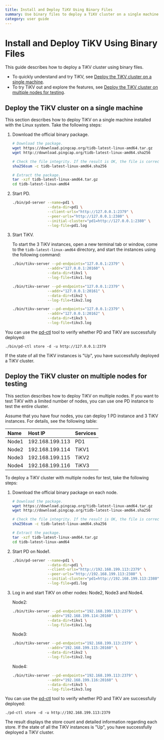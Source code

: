 ```yaml
---
title: Install and Deploy TiKV Using Binary Files
summary: Use binary files to deploy a TiKV cluster on a single machine or on multiple nodes for testing.
category: user guide
---
```


# Install and Deploy TiKV Using Binary Files

This guide describes how to deploy a TiKV cluster using binary files.

- To quickly understand and try TiKV, see [Deploy the TiKV cluster on a single machine](#deploy-the-tikv-cluster-on-a-single-machine).
- To try TiKV out and explore the features, see [Deploy the TiKV cluster on multiple nodes for testing](#deploy-the-tikv-cluster-on-multiple-nodes-for-testing).

## Deploy the TiKV cluster on a single machine

This section describes how to deploy TiKV on a single machine installed with the Linux system. Take the following steps:

1. Download the official binary package.

    ```bash
    # Download the package.
    wget https://download.pingcap.org/tidb-latest-linux-amd64.tar.gz
    wget http://download.pingcap.org/tidb-latest-linux-amd64.sha256

    # Check the file integrity. If the result is OK, the file is correct.
    sha256sum -c tidb-latest-linux-amd64.sha256

    # Extract the package.
    tar -xzf tidb-latest-linux-amd64.tar.gz
    cd tidb-latest-linux-amd64
    ```

2. Start PD.

    ```bash
    ./bin/pd-server --name=pd1 \
                    --data-dir=pd1 \
                    --client-urls="http://127.0.0.1:2379" \
                    --peer-urls="http://127.0.0.1:2380" \
                    --initial-cluster="pd1=http://127.0.0.1:2380" \
                    --log-file=pd1.log
    ```

3. Start TiKV.

    To start the 3 TiKV instances, open a new terminal tab or window, come to the `tidb-latest-linux-amd64` directory, and start the instances using the following command:

    ```bash
    ./bin/tikv-server --pd-endpoints="127.0.0.1:2379" \
                    --addr="127.0.0.1:20160" \
                    --data-dir=tikv1 \
                    --log-file=tikv1.log

    ./bin/tikv-server --pd-endpoints="127.0.0.1:2379" \
                    --addr="127.0.0.1:20161" \
                    --data-dir=tikv2 \
                    --log-file=tikv2.log

    ./bin/tikv-server --pd-endpoints="127.0.0.1:2379" \
                    --addr="127.0.0.1:20162" \
                    --data-dir=tikv3 \
                    --log-file=tikv3.log
    ```

You can use the [pd-ctl](https://github.com/pingcap/pd/tree/master/tools/pd-ctl) tool to verify whether PD and TiKV are successfully deployed:

```
./bin/pd-ctl store -d -u http://127.0.0.1:2379
```

If the state of all the TiKV instances is "Up", you have successfully deployed a TiKV cluster.

## Deploy the TiKV cluster on multiple nodes for testing

This section describes how to deploy TiKV on multiple nodes. If you want to test TiKV with a limited number of nodes, you can use one PD instance to test the entire cluster.

Assume that you have four nodes, you can deploy 1 PD instance and 3 TiKV instances. For details, see the following table:

| Name | Host IP | Services |
| :-- | :-- | :------------------- |
| Node1 | 192.168.199.113 | PD1 |
| Node2 | 192.168.199.114 | TiKV1 |
| Node3 | 192.168.199.115 | TiKV2 |
| Node4 | 192.168.199.116 | TiKV3 |

To deploy a TiKV cluster with multiple nodes for test, take the following steps:

1. Download the official binary package on each node.

    ```bash
    # Download the package.
    wget https://download.pingcap.org/tidb-latest-linux-amd64.tar.gz
    wget http://download.pingcap.org/tidb-latest-linux-amd64.sha256

    # Check the file integrity. If the result is OK, the file is correct.
    sha256sum -c tidb-latest-linux-amd64.sha256

    # Extract the package.
    tar -xzf tidb-latest-linux-amd64.tar.gz
    cd tidb-latest-linux-amd64
    ```

2. Start PD on Node1.

    ```bash
    ./bin/pd-server --name=pd1 \
                    --data-dir=pd1 \
                    --client-urls="http://192.168.199.113:2379" \
                    --peer-urls="http://192.168.199.113:2380" \
                    --initial-cluster="pd1=http://192.168.199.113:2380" \
                    --log-file=pd1.log
    ```

3. Log in and start TiKV on other nodes: Node2, Node3 and Node4.

    Node2:

    ```bash
    ./bin/tikv-server --pd-endpoints="192.168.199.113:2379" \
                    --addr="192.168.199.114:20160" \
                    --data-dir=tikv1 \
                    --log-file=tikv1.log
    ```

    Node3:

    ```bash
    ./bin/tikv-server --pd-endpoints="192.168.199.113:2379" \
                    --addr="192.168.199.115:20160" \
                    --data-dir=tikv2 \
                    --log-file=tikv2.log
    ```

    Node4:

    ```bash
    ./bin/tikv-server --pd-endpoints="192.168.199.113:2379" \
                    --addr="192.168.199.116:20160" \
                    --data-dir=tikv3 \
                    --log-file=tikv3.log
    ```

You can use the [pd-ctl](https://github.com/pingcap/pd/tree/master/tools/pd-ctl) tool to verify whether PD and TiKV are successfully deployed:

```
./pd-ctl store -d -u http://192.168.199.113:2379
```

The result displays the store count and detailed information regarding each store. If the state of all the TiKV instances is "Up", you have successfully deployed a TiKV cluster.